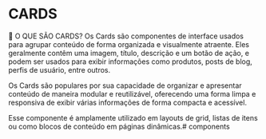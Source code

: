 # CARDS
📌 O QUE SÃO CARDS?
Os Cards são componentes de interface usados para agrupar conteúdo de forma organizada e visualmente atraente. Eles geralmente contêm uma imagem, título, descrição e um botão de ação, e podem ser usados para exibir informações como produtos, posts de blog, perfis de usuário, entre outros.

Os Cards são populares por sua capacidade de organizar e apresentar conteúdo de maneira modular e reutilizável, oferecendo uma forma limpa e responsiva de exibir várias informações de forma compacta e acessível.

Esse componente é amplamente utilizado em layouts de grid, listas de itens ou como blocos de conteúdo em páginas dinâmicas.# components
